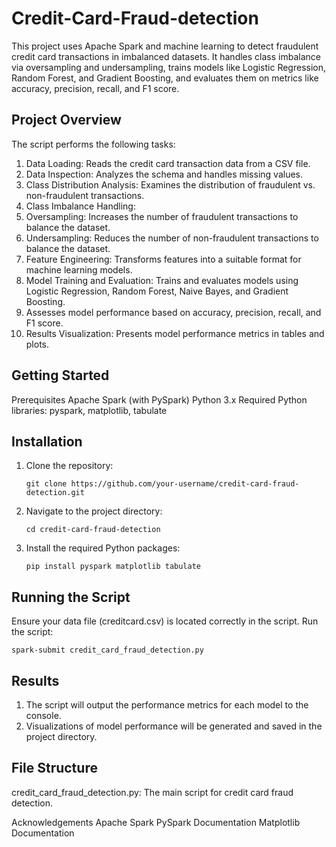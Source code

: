 # Credit-Card-Fraud-detection
This project uses Apache Spark and machine learning to detect fraudulent credit card transactions in imbalanced datasets. It handles class imbalance via oversampling and undersampling, trains models like Logistic Regression, Random Forest, and Gradient Boosting, and evaluates them on metrics like accuracy, precision, recall, and F1 score.

## Project Overview
The script performs the following tasks:

1. Data Loading: Reads the credit card transaction data from a CSV file.
2. Data Inspection: Analyzes the schema and handles missing values.
3. Class Distribution Analysis: Examines the distribution of fraudulent vs. non-fraudulent transactions.
4. Class Imbalance Handling:
5. Oversampling: Increases the number of fraudulent transactions to balance the dataset.
6. Undersampling: Reduces the number of non-fraudulent transactions to balance the dataset.
7. Feature Engineering: Transforms features into a suitable format for machine learning models.
8. Model Training and Evaluation: Trains and evaluates models using Logistic Regression, Random Forest, Naive Bayes, and Gradient Boosting.
9. Assesses model performance based on accuracy, precision, recall, and F1 score.
10. Results Visualization: Presents model performance metrics in tables and plots.

## Getting Started
Prerequisites
Apache Spark (with PySpark)
Python 3.x
Required Python libraries: pyspark, matplotlib, tabulate

## Installation
1. Clone the repository:

   ```shell script
   git clone https://github.com/your-username/credit-card-fraud-detection.git
   ```

2. Navigate to the project directory:
   ```shell script
   cd credit-card-fraud-detection
   ```
3. Install the required Python packages:
   ```shell script
   pip install pyspark matplotlib tabulate
   ```
## Running the Script
Ensure your data file (creditcard.csv) is located correctly in the script.
Run the script:
```shell script
spark-submit credit_card_fraud_detection.py
```
## Results
1. The script will output the performance metrics for each model to the console.
2. Visualizations of model performance will be generated and saved in the project directory.

## File Structure
credit_card_fraud_detection.py: The main script for credit card fraud detection.

Acknowledgements
Apache Spark
PySpark Documentation
Matplotlib Documentation
